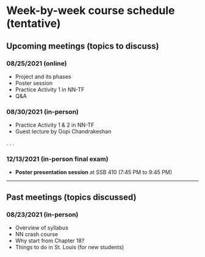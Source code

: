 # Week-by-week course schedule (tentative)

## Upcoming meetings (topics to discuss)

### 08/25/2021 (online)
- Project and its phases
- Poster session
- Practice Activity 1 in NN-TF
- Q&A

### 08/30/2021 (in-person)
- Practice Activity 1 & 2 in NN-TF
- Guest lecture by Gopi Chandrakeshan


.
.
.

### 12/13/2021 (in-person final exam)
- **Poster presentation session** at SSB 410 (7:45 PM to 9:45 PM) 

<hr>

## Past meetings (topics discussed)
### 08/23/2021 (in-person)
- Overview of syllabus
- NN crash course
- Why start from Chapter 18?
- Things to do in St. Louis (for new students)

<!--
1. **01/28**
   - Meeting topics: QnA + Project ideas + Activities for the project
   - Due next week:
      - Concept map homework: Chapter 18
      - Quiz: Chapter 18
      - Chapter homework: None
      - Project: None
   - Suggestion:
      - Work on Activities 1 & 2 for the project
      
1. **02/04**
   - Meeting topics: QnA
   - Due next week:
      - Concept map homework: Chapter 1 and Chapter 2
      - Quiz: Chapter 1 & 2
      - Chapter homework: None
      - Project: None

1. **02/11**
   - Meeting topics: QnA
   - Due next week:
      - Concept map homework: Chapter 3
      - Quiz: Chapter 3
      - Chapter homework: Chapter 3 (Homeworks 1 & 2 - BFS)
      - Project: None

1. **02/18**
   - No class meeting scheduled (but may be scheduled based on request)
   - Due next week:
      - Concept map homework: Chapter 5
      - Quiz: Chapter 5
      - Chapter homework: Chapter 5 (Alpha-beta pruning)
      - Project: Phase I

1. **02/25**
   - No class meeting scheduled (but may be scheduled based on request)
   - Due next week:
      - Concept map homework: Chapter 7
      - Quiz: Chapter 7
      - Chapter homework: None
      - Project: None

1. **03/04**
   - No class meeting scheduled (but may be scheduled based on request)
   - Due next week:
      - Concept map homework: Chapter 22
      - Quiz: Chapter 22
      - Chapter homework: Chapter 22 (Natural Language Processing)
      - Project: None

1. **03/11**
   - No class meeting scheduled (but may be scheduled based on request)
   - Due next week:
      - Concept map homework: Chapter 24
      - Quiz: Chapter 24
      - Chapter homework: Chapter 24 (Perception)
      - Project: None

1. **03/18**
   - No class meeting scheduled (but may be scheduled based on request)
   - Due next week:
      - Concept map homework: Chapter 25
      - Quiz: Chapter 25
      - Chapter homework: None
      - Project: None

1. **03/25**
   - No class meeting scheduled (but may be scheduled based on request)
   - Due next week:
      - Concept map homework: None
      - Quiz: None
      - Chapter homework: None
      - Project: None

1. **04/01**
   - Spring break

1. **04/08**
   - Meeting topics: Project phase II
   - Due next week:
      - Concept map homework: Chapter 26
      - Quiz: Chapter 26
      - Chapter homework: None
      - Project: Phase II

1. **04/15**
   - No class meeting scheduled (but may be scheduled based on request)
   - Due next week:
      - Concept map homework: Fair Artificial Intelligence
      - Quiz: Fair Artificial Intelligence
      - Chapter homework: None
      - Project: None

1. **04/22**
   - No class meeting scheduled (but may be scheduled based on request)
   - Due next week:
      - Concept map homework: None
      - Quiz: None
      - Chapter homework: None
      - Project: Phase III
      
1. **04/29**
   - Support for project
   
1. **05/06**
   - Final project report submission opens

1. **05/13**
   - Final project report submission closes
-->
